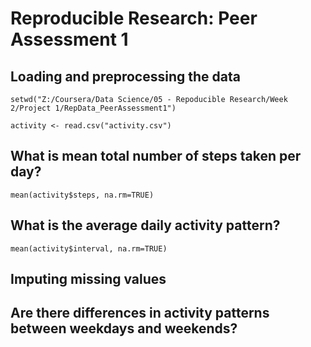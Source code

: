 # Reproducible Research: Peer Assessment 1


## Loading and preprocessing the data
```r{set working directory, echo = FALSE}
setwd("Z:/Coursera/Data Science/05 - Repoducible Research/Week 2/Project 1/RepData_PeerAssessment1")
```
```r{read csv file, echo = TRUE}
activity <- read.csv("activity.csv")
```


## What is mean total number of steps taken per day?
```r{mean of total number of steps}
mean(activity$steps, na.rm=TRUE)
```


## What is the average daily activity pattern?
```r{average daily activity pattern}
mean(activity$interval, na.rm=TRUE)
```

## Imputing missing values



## Are there differences in activity patterns between weekdays and weekends?
